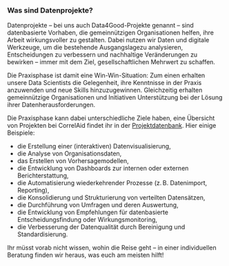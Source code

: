 ### Was sind Datenprojekte?

Datenprojekte – bei uns auch Data4Good-Projekte genannt – sind datenbasierte Vorhaben, die gemeinnützigen Organisationen helfen, ihre Arbeit wirkungsvoller zu gestalten. Dabei nutzen wir Daten und digitale Werkzeuge, um die bestehende Ausgangslagezu analysieren, Entscheidungen zu verbessern und nachhaltige Veränderungen zu bewirken – immer mit dem Ziel, gesellschaftlichen Mehrwert zu schaffen.

Die Praxisphase ist damit eine Win-Win-Situation: Zum einen erhalten unsere Data Scientists die Gelegenheit, ihre Kenntnisse in der Praxis anzuwenden und neue Skills hinzuzugewinnen. Gleichzeitig erhalten gemeinnützige Organisationen und Initiativen Unterstützung bei der Lösung ihrer Datenherausforderungen.

Die Praxisphase kann dabei unterschiedliche Ziele haben, eine Übersicht von Projekten bei CorrelAid findet ihr in der [Projektdatenbank](https://correlaid.org/daten-nutzen/projektdatenbank/). Hier einige Beispiele:

* die Erstellung einer (interaktiven) Datenvisualisierung,  
* die Analyse von Organisationsdaten,  
* das Erstellen von Vorhersagemodellen,  
* die Entwicklung von Dashboards zur internen oder externen Berichterstattung,  
* die Automatisierung wiederkehrender Prozesse (z. B. Datenimport, Reporting),  
* die Konsolidierung und Strukturierung von verteilten Datensätzen,  
* die Durchführung von Umfragen und deren Auswertung,  
* die Entwicklung von Empfehlungen für datenbasierte Entscheidungsfindung oder Wirkungsmonitoring,  
* die Verbesserung der Datenqualität durch Bereinigung und Standardisierung.

Ihr müsst vorab nicht wissen, wohin die Reise geht – in einer individuellen Beratung finden wir heraus, was euch am meisten hilft\!
